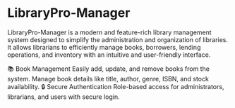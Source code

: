 # LibraryPro-Manager

LibraryPro-Manager is a modern and feature-rich library management system designed to simplify the administration and organization of libraries. It allows librarians to efficiently manage books, borrowers, lending operations, and inventory with an intuitive and user-friendly interface.

📚 Book Management
Easily add, update, and remove books from the system. Manage book details like title, author, genre, ISBN, and stock availability.
🔒 Secure Authentication
Role-based access for administrators, librarians, and users with secure login.
